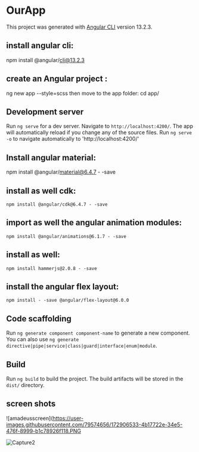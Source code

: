# OurApp

This project was generated with [Angular CLI](https://github.com/angular/angular-cli) version 13.2.3.

## install angular cli:
npm install  @angular/cli@13.2.3
## create an Angular project : 
ng new app --style=scss
then move to the app folder:
cd app/

## Development server

Run `ng serve` for a dev server. Navigate to `http://localhost:4200/`. The app will automatically reload if you change any of the source files.
Run `ng serve -o`  to navigate automatically to 'http://localhost:4200/'

## Install angular material:
npm install @angular/material@6.4.7 - -save
## install as well cdk:
`npm install @angular/cdk@6.4.7 - -save`
## import as well the angular animation modules:
`npm install @angular/animations@6.1.7 - -save`
## install as well:
`npm install hammerjs@2.0.8 - -save`
## install the angular flex layout:
`npm install - -save @angular/flex-layout@6.0.0`

## Code scaffolding

Run `ng generate component component-name` to generate a new component. You can also use `ng generate directive|pipe|service|class|guard|interface|enum|module`.

## Build

Run `ng build` to build the project. The build artifacts will be stored in the `dist/` directory.




## screen shots
![amadeusscreen](https://user-images.githubusercontent.com/79574656/172906533-4b17722e-34e5-476f-8999-b1c78926f118.PNG

![Capture2](https://user-images.githubusercontent.com/79574656/172906840-0a95c2f1-5d78-42af-9b90-aaac389120d9.PNG)


